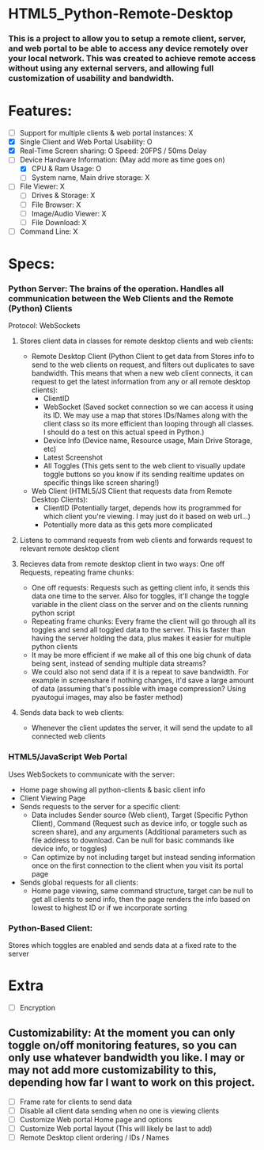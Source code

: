 # HTML5_Python-Remote-Desktop

### This is a project to allow you to setup a remote client, server, and web portal to be able to access any device remotely over your local network. This was created to achieve remote access without using any external servers, and allowing full customization of usability and bandwidth.

# Features:
  - [ ] Support for multiple clients & web portal instances: X
  - [X] Single Client and Web Portal Usability: O
  - [X] Real-Time Screen sharing: O Speed: 20FPS / 50ms Delay
  - [ ] Device Hardware Information: (May add more as time goes on)
    - [X] CPU & Ram Usage: O
    - [ ] System name, Main drive storage: X
  - [ ] File Viewer: X
    - [ ] Drives & Storage: X
    - [ ] File Browser: X
    - [ ] Image/Audio Viewer: X
    - [ ] File Download: X
    
  - [ ] Command Line: X

# Specs:

### Python Server: The brains of the operation. Handles all communication between the Web Clients and the Remote (Python) Clients
  Protocol: WebSockets
  
  1. Stores client data in classes for remote desktop clients and web clients:
     * Remote Desktop Client (Python Client to get data from Stores info to send to the web clients on request, and filters out duplicates to save bandwidth. This means that when a new web client connects, it can request to get the latest information from any or all remote desktop clients):
       * ClientID
       * WebSocket (Saved socket connection so we can access it using its ID. We may use a map that stores IDs/Names along with the client class so its more efficient than looping through all classes. I should do a test on this actual speed in Python.)
       *  Device Info (Device name, Resource usage, Main Drive Storage, etc)
       *  Latest Screenshot
       *  All Toggles (This gets sent to the web client to visually update toggle buttons so you know if its sending realtime updates on specific things like screen sharing!)
     * Web Client (HTML5/JS Client that requests data from Remote Desktop Clients):
       * ClientID (Potentially target, depends how its programmed for which client you're viewing. I may just do it based on web url...)
       * Potentially more data as this gets more complicated
      
  2. Listens to command requests from web clients and forwards request to relevant remote desktop client
  3. Recieves data from remote desktop client in two ways: One off Requests, repeating frame chunks:
     * One off requests: Requests such as getting client info, it sends this data one time to the server. Also for toggles, it'll change the toggle variable in the client class on the server and on the clients running python script
     * Repeating frame chunks: Every frame the client will go through all its toggles and send all toggled data to the server. This is faster than having the server holding the data, plus makes it easier for multiple python clients
     * It may be more efficient if we make all of this one big chunk of data being sent, instead of sending multiple data streams?
     * We could also not send data if it is a repeat to save bandwidth. For example in screenshare if nothing changes, it'd save a large amount of data (assuming that's possible with image compression? Using pyautogui images, may also be faster method)
  5. Sends data back to web clients:
     * Whenever the client updates the server, it will send the update to all connected web clients

### HTML5/JavaScript Web Portal

Uses WebSockets to communicate with the server:
  * Home page showing all python-clients & basic client info
  * Client Viewing Page
  * Sends requests to the server for a specific client:
    * Data includes Sender source (Web client), Target (Specific Python Client), Command (Request such as device info, or toggle such as screen share), and any arguments (Additional parameters such as file address to download. Can be null for basic commands like device info, or toggles)
    * Can optimize by not including target but instead sending information once on the first connection to the client when you visit its portal page
  * Sends global requests for all clients:
      * Home page viewing, same command structure, target can be null to get all clients to send info, then the page renders the info based on lowest to highest ID or if we incorporate sorting
    
### Python-Based Client:
Stores which toggles are enabled and sends data at a fixed rate to the server

# Extra

- [ ] Encryption

## Customizability: At the moment you can only toggle on/off monitoring features, so you can only use whatever bandwidth you like. I may or may not add more customizability to this, depending how far I want to work on this project.
  - [ ] Frame rate for clients to send data
  - [ ] Disable all client data sending when no one is viewing clients
  - [ ] Customize Web portal Home page and options
  - [ ] Customize Web portal layout (This will likely be last to add)
  - [ ] Remote Desktop client ordering / IDs / Names
